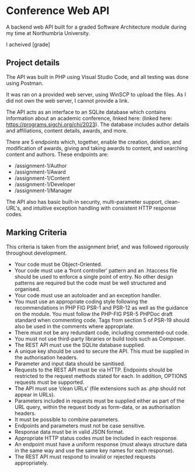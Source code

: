 # Conference Web API
A backend web API built for a graded Software Architecture module during my time at Northumbria University. 

I acheived [grade]

## Project details
The API was built in PHP using Visual Studio Code, and all testing was done using Postman.

It was ran on a provided web server, using WinSCP to upload the files. As I did not own the web server, I cannot provide a link.

The API acts as an interface to an SQLite database which contains information about an academic conference, linked here: (linked here: https://programs.sigchi.org/chi/2023). The database includes author details and affiliations, content details, awards, and more.

There are 5 endpoints which, together, enable the creation, deletion, and modification of awards, giving and taking awards to content, and searching content and authors. These endpoints are:
- /assignment-1/Author
- /assignment-1/Award
- /assignment-1/Content
- /assignment-1/Developer
- /assignment-1/Manager

The API also has basic built-in security, multi-parameter support, clean-URL's, and intuitive exception handling with consistent HTTP response codes.

## Marking Criteria
This criteria is taken from the assignment brief, and was followed rigorously throughout development.

- Your code must be Object-Oriented.
- Your code must use a ‘front controller’ pattern and an .htaccess file should be used to enforce a single point of entry. No other design patterns are required but the code must be well structured and organised.
- Your code must use an autoloader and an exception handler.
- You must use an appropriate coding style following the recommendations in PHP FIG PSR-1 and PSR-12 as well as the guidance on the module. You must follow the PHP-FIG PSR-5 PHPDoc draft standard when commenting code. Tags from section 5 of PSR-19 should also be used in the comments where appropriate.
- There must not be any redundant code, including commented-out code.
- You must not use third-party libraries or build tools such as Composer.
- The REST API must use the SQLite database supplied.
- A unique key should be used to secure the API. This must be supplied in the authorisation headers.
- Parameter and input data should be sanitised.
- Requests to the REST API must be via HTTP. Endpoints should be restricted to the request methods stated for each. In addition, OPTIONS requests must be supported.
- The API must use ‘clean URLs’ (file extensions such as .php should not appear in URLs).
- Parameters included in requests must be supplied either as part of the URL query, within the request body as form-data, or as authorisation headers.
- It must be possible to combine parameters.
- Endpoints and parameters must not be case sensitive.
- Response data must be in valid JSON format.
- Appropriate HTTP status codes must be included in each response.
- An endpoint must have a uniform response (must always structure data in the same way and use the same key names for each response).
- The REST API must respond to invalid or rejected requests appropriately.
